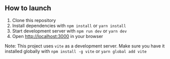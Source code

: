 ## How to launch

1. Clone this repository
2. Install dependencies with `npm install` or `yarn install`
3. Start development server with `npm run dev` or `yarn dev`
4. Open [http://localhost:3000](http://localhost:3000) in your browser

Note: This project uses `vite` as a development server. Make sure you have it installed globally with `npm install -g vite` or `yarn global add vite`
